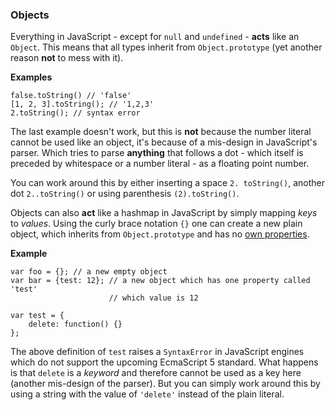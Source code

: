 ### Objects

Everything in JavaScript - except for `null` and `undefined` -  **acts** like an 
`Object`. This means that all types inherit from `Object.prototype` (yet another 
reason **not** to mess with it).

**Examples**
    
    false.toString() // 'false'
    [1, 2, 3].toString(); // '1,2,3'
    2.toString(); // syntax error

The last example doesn't work, but this is **not** because the number literal 
cannot be used like an object, it's because of a mis-design in JavaScript's 
parser. Which tries to parse **anything** that follows a dot - which itself is 
preceded by whitespace or a number literal - as a floating point number.

You can work around this by either inserting a space `2. toString()`, another dot
`2..toString()` or using parenthesis `(2).toString()`.

Objects can also **act** like a hashmap in JavaScript by simply mapping *keys* to
*values*. Using the curly brace notation `{}` one can create a new plain object, 
which inherits from `Object.prototype` and has no [own
properties](#hasownproperty).

**Example**

    var foo = {}; // a new empty object
    var bar = {test: 12}; // a new object which has one property called 'test'
                          // which value is 12

    var test = {
        delete: function() {}
    };

The above definition of `test` raises a `SyntaxError` in JavaScript engines which 
do not support the upcoming EcmaScript 5 standard. What happens is that `delete` 
is a *keyword* and therefore cannot be used as a key here (another mis-design of
the  parser). But you can simply work around this by using a string with the 
value of `'delete'` instead of the plain literal.


